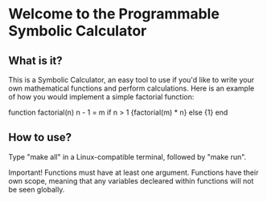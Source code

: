 # Welcome to the Programmable Symbolic Calculator

## What is it?
This is a Symbolic Calculator, an easy tool to use if you'd like to write your own 
mathematical functions and perform calculations. Here is an example of how you would 
implement a simple factorial function: 

function factorial(n)
  n - 1 = m
  if n > 1 {factorial(m) * n} else {1}
end

## How to use? 
Type "make all" in a Linux-compatible terminal, followed by "make run". 

Important!
Functions must have at least one argument. Functions have their own scope, meaning
that any variables decleared within functions will not be seen globally.
